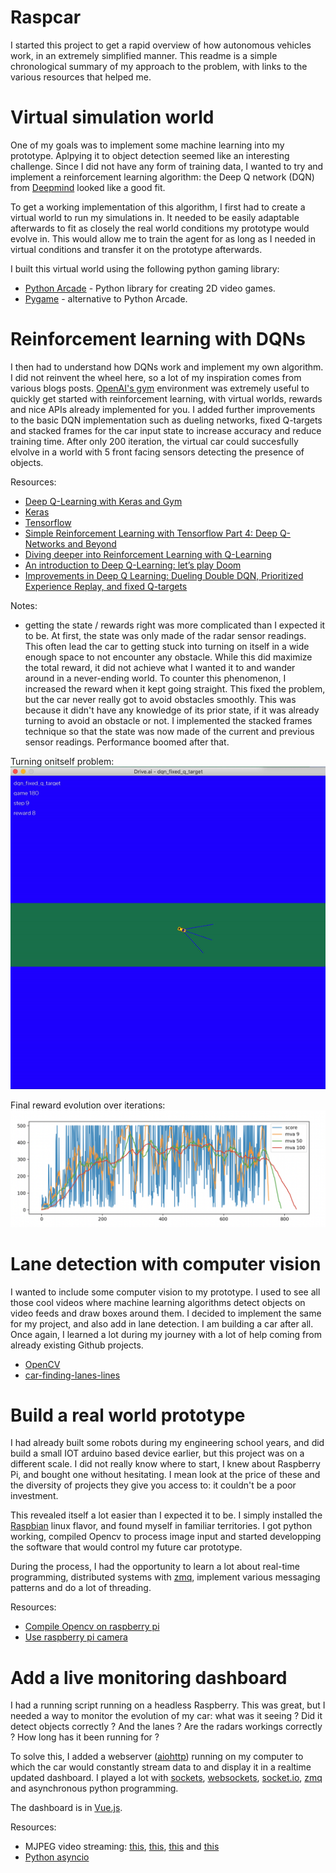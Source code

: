 # Raspcar

I started this project to get a rapid overview of how autonomous vehicles work, in an extremely simplified manner. This readme is a simple chronological summary of my approach to the problem, with links to the various resources that helped me.

# Virtual simulation world

One of my goals was to implement some machine learning into my prototype. Aplpying it to object detection seemed like an interesting challenge. Since I did not have any form of training data, I wanted to try and implement a reinforcement learning algorithm: the Deep Q network (DQN) from [Deepmind](https://deepmind.com/research/dqn/) looked like a good fit.

To get a working implementation of this algorithm, I first had to create a virtual world to run my simulations in. It needed to be easily adaptable afterwards to fit as closely the real world conditions my prototype would evolve in. This would allow me to train the agent for as long as I needed in virtual conditions and transfer it on the prototype afterwards.

I built this virtual world using the following python gaming library:

- [Python Arcade](http://arcade.academy) - Python library for creating 2D video games.
- [Pygame](https://www.pygame.org/news) - alternative to Python Arcade.

# Reinforcement learning with DQNs

I then had to understand how DQNs work and implement my own algorithm. I did not reinvent the wheel here, so a lot of my inspiration comes from various blogs posts. [OpenAI's gym](https://gym.openai.com) environment was extremely useful to quickly get started with reinforcement learning, with virtual worlds, rewards and nice APIs already implemented for you. I added further improvements to the basic DQN implementation such as dueling networks, fixed Q-targets and stacked frames for the car input state to increase accuracy and reduce training time.
After only 200 iteration, the virtual car could succesfully elvolve in a world with 5 front facing sensors detecting the presence of objects.

Resources:

- [Deep Q-Learning with Keras and Gym](https://keon.io/deep-q-learning/)
- [Keras](https://keras.io)
- [Tensorflow](https://www.tensorflow.org)
- [Simple Reinforcement Learning with Tensorflow Part 4: Deep Q-Networks and Beyond](https://medium.com/@awjuliani/simple-reinforcement-learning-with-tensorflow-part-4-deep-q-networks-and-beyond-8438a3e2b8df)
- [Diving deeper into Reinforcement Learning with Q-Learning](https://www.freecodecamp.org/news/diving-deeper-into-reinforcement-learning-with-q-learning-c18d0db58efe/)
- [An introduction to Deep Q-Learning: let’s play Doom](https://www.freecodecamp.org/news/an-introduction-to-deep-q-learning-lets-play-doom-54d02d8017d8/)
- [Improvements in Deep Q Learning: Dueling Double DQN, Prioritized Experience Replay, and fixed Q-targets](https://www.freecodecamp.org/news/improvements-in-deep-q-learning-dueling-double-dqn-prioritized-experience-replay-and-fixed-58b130cc5682/)

Notes:

- getting the state / rewards right was more complicated than I expected it to be. At first, the state was only made of the radar sensor readings. This often lead the car to getting stuck into turning on itself in a wide enough space to not encounter any obstacle. While this did maximize the total reward, it did not achieve what I wanted it to and wander around in a never-ending world. To counter this phenomenon, I increased the reward when it kept going straight. This fixed the problem, but the car never really got to avoid obstacles smoothly. This was because it didn't have any knowledge of its prior state, if it was already turning to avoid an obstacle or not. I implemented the stacked frames technique so that the state was now made of the current and previous sensor readings. Performance boomed after that.

Turning onitself problem:
![rutning_around.mov](./readme_images/turning_around.gif "Turning around problem")

Final reward evolution over iterations:
![ddqn_graph.png](./readme_images/ddqn_graph.png "DDQN Graph")


# Lane detection with computer vision

I wanted to include some computer vision to my prototype. I used to see all those cool videos where machine learning algorithms detect objects on video feeds and draw boxes around them. I decided to implement the same for my project, and also add in lane detection. I am building a car after all. Once again, I learned a lot during my journey with a lot of help coming from already existing Github projects.

- [OpenCV](https://opencv.org)
- [car-finding-lanes-lines](https://github.com/naokishibuya/car-finding-lane-lines)

# Build a real world prototype

I had already built some robots during my engineering school years, and did build a small IOT arduino based device earlier, but this project was on a different scale. I did not really know where to start, I knew about Raspberry Pi, and bought one without hesitating. I mean look at the price of these and the diversity of projects they give you access to: it couldn't be a poor investment.

This revealed itself a lot easier than I expected it to be. I simply installed the [Raspbian](https://www.raspbian.org) linux flavor, and found myself in familiar territories. I got python working, compiled Opencv to process image input and started developping the software that would control my future car prototype.

During the process, I had the opportunity to learn a lot about real-time programming, distributed systems with [zmq](http://zeromq.org), implement various messaging patterns and do a lot of threading.

Resources:

- [Compile Opencv on raspberry pi](https://www.pyimagesearch.com/2018/09/26/install-opencv-4-on-your-raspberry-pi/)
- [Use raspberry pi camera](https://www.pyimagesearch.com/2015/03/30/accessing-the-raspberry-pi-camera-with-opencv-and-python/)

# Add a live monitoring dashboard

I had a running script running on a headless Raspberry. This was great, but I needed a way to monitor the evolution of my car: what was it seeing ? Did it detect objects correctly ? And the lanes ? Are the radars workings correctly ? How long has it been running for ?

To solve this, I added a webserver ([aiohttp](https://aiohttp.readthedocs.io/en/stable/)) running on my computer to which the car would constantly stream data to and display it in a realtime updated dashboard. I played a lot with [sockets](https://en.wikipedia.org/wiki/Unix_domain_socket), [websockets](https://en.wikipedia.org/wiki/WebSocket), [socket.io](https://socket.io), [zmq](http://zeromq.org) and asynchronous python programming. 

The dashboard is in [Vue.js](https://vuejs.org).

Resources: 
- MJPEG video streaming: [this](https://stackoverflow.com/questions/51130490/decode-video-frame-encoded-by-python-to-display-in-node-based-webapp/51131918#51131918), [this](https://picamera.readthedocs.io/en/release-1.13/recipes2.html#web-streaming), [this](https://github.com/crizCraig/mjpg_server_test/blob/master/asyncio_stream.py) and [this](https://gist.github.com/jbn/fc90e3ddbc5c60c698d07b3df30004c8)
- [Python asyncio](https://docs.python.org/3/library/asyncio.html)